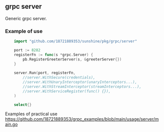 ## grpc server

Generic grpc server.

### Example of use

```go
	import "github.com/18721889353/sunshine/pkg/grpc/server"

	port := 8282
	registerFn := func(s *grpc.Server) {
		pb.RegisterGreeterServer(s, &greeterServer{})
	}
	
	server.Run(port, registerFn,
		//server.WithSecure(credentials),
		//server.WithUnaryInterceptor(unaryInterceptors...),
		//server.WithStreamInterceptor(streamInterceptors...),
		//server.WithServiceRegister(func() {}),
	)

	select{}
```

Examples of practical use https://github.com/18721889353/grpc_examples/blob/main/usage/server/main.go
